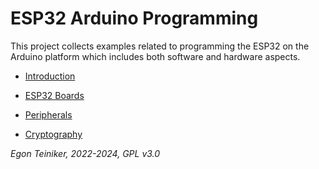 # ESP32 Arduino Programming

This project collects examples related to programming the ESP32 on the Arduino platform which
includes both software and hardware aspects.

* [Introduction](introduction/)

* [ESP32 Boards](esp32-boards/)

* [Peripherals](communication/)
  
* [Cryptography](cryptography/)




*Egon Teiniker, 2022-2024, GPL v3.0* 
